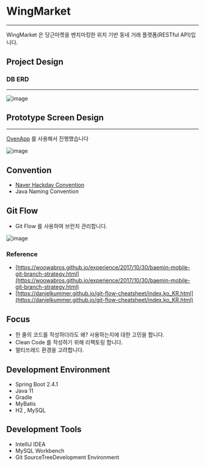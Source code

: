 # WingMarket

---

WingMarket 은 당근마켓을 벤치마킹한 위치 기반 동네 거래 플랫폼(RESTful API)입니다.

## Project Design

### DB ERD

---

![image](https://user-images.githubusercontent.com/76766501/109803302-3dc7a500-7c64-11eb-86ba-5812c5503e5d.png)


## Prototype Screen Design

---

[OvenApp](https://ovenapp.io/) 를 사용해서 진행했습니다

![image](https://user-images.githubusercontent.com/76766501/109803379-5041de80-7c64-11eb-8e2b-e4372075ce06.png)


## Convention

- [Naver Hackday Convention](https://naver.github.io/hackday-conventions-java/)
- Java Naming Convention

## Git Flow

- Git Flow 를 사용하여 브런치 관리합니다.

![image](https://user-images.githubusercontent.com/76766501/109803469-6f407080-7c64-11eb-86f1-7df9e3ce27ad.png)

### Reference

- [https://woowabros.github.io/experience/2017/10/30/baemin-mobile-git-branch-strategy.html](https://woowabros.github.io/experience/2017/10/30/baemin-mobile-git-branch-strategy.html)
- [https://danielkummer.github.io/git-flow-cheatsheet/index.ko_KR.html](https://danielkummer.github.io/git-flow-cheatsheet/index.ko_KR.html)

## Focus

- 한 줄의 코드를 작성하더라도 왜? 사용하는지에 대한 고민을 합니다.
- Clean Code 를 작성하기 위해 리펙토링 합니다.
- 멀티쓰레드 환경을 고려합니다.

## Development Environment

- Spring Boot 2.4.1
- Java 11
- Gradle
- MyBatis
- H2 , MySQL

## Development Tools

- IntelliJ IDEA
- MySQL Workbench
- Git SourceTreeDevelopment Environment
